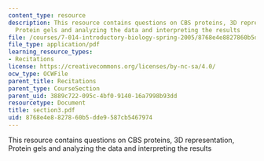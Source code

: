 ```yaml
---
content_type: resource
description: This resource contains questions on CBS proteins, 3D representation,
  Protein gels and analyzing the data and interpreting the results
file: /courses/7-014-introductory-biology-spring-2005/8768e4e8827860b5dde9587cb5467974_section3.pdf
file_type: application/pdf
learning_resource_types:
- Recitations
license: https://creativecommons.org/licenses/by-nc-sa/4.0/
ocw_type: OCWFile
parent_title: Recitations
parent_type: CourseSection
parent_uid: 3889c722-095c-4bf0-9140-16a7998b93dd
resourcetype: Document
title: section3.pdf
uid: 8768e4e8-8278-60b5-dde9-587cb5467974
---
```

This resource contains questions on CBS proteins, 3D representation, Protein gels and analyzing the data and interpreting the results